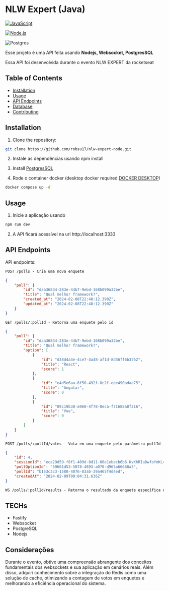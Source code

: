 # NLW Expert (Java)

[![JavaScript](https://img.shields.io/badge/JavaScript-%23323330.svg?style=for-the-badge&logo=javascript&logoColor=%23F7DF1E)](https://www.javascript.com/)

[![Node.js](https://img.shields.io/badge/Node.js-%23339933.svg?style=for-the-badge&logo=node.js&logoColor=white)](https://nodejs.org/)

![Postgres](https://img.shields.io/badge/postgres-%23316192.svg?style=for-the-badge&logo=postgresql&logoColor=white)


Esse projeto é uma API feita usando **Nodejs, Websocket, PostgresSQL**

Essa API foi desenvolvida durante o evento NLW EXPERT da rocketseat

## Table of Contents

- [Installation](#installation)
- [Usage](#usage)
- [API Endpoints](#api-endpoints)
- [Database](#database)
- [Contributing](#contributing)

## Installation

1. Clone the repository:

```bash
git clone https://github.com/robsu17/nlw-expert-node.git
```

2. Instale as dependências usando npm install

3. Install [PostgresSQL](https://www.postgresql.org/)
4. Rode o container docker (desktop docker required [DOCKER DESKTOP](https://www.docker.com/products/docker-desktop/))
```bash
docker compose up -d 
```

## Usage

1. Inicie a aplicação usando
```bash
npm run dev
```
2. A API ficará acessível na url http://localhost:3333

## API Endpoints
API endpoints:

```markdown
POST /polls - Cria uma nova enquete 
```
```json
{
	"poll": {
		"id": "daa36834-283e-44b7-9ebd-168b099a32be",
		"title": "Qual melhor framework?",
		"created_at": "2024-02-08T22:48:12.390Z",
		"updated_at": "2024-02-08T22:48:12.390Z"
	}
}
```
```markdown
GET /polls/:pollId - Retorna uma enquete pelo id
```
```json
{
	"poll": {
		"id": "daa36834-283e-44b7-9ebd-168b099a32be",
		"title": "Qual melhor framework?",
		"option": [
			{
				"id": "d38d4a3e-4ce7-4a48-af1d-8d36ff6b3262",
				"title": "React",
				"score": 1
			},
			{
				"id": "e4d5e6aa-6f50-492f-8c2f-eee490adae75",
				"title": "Angular",
				"score": 0
			},
			{
				"id": "89c19b38-a960-4f78-8eca-f71688a8f216",
				"title": "Vue",
				"score": 0
			}
		]
	}
}
```
```markdown
POST /polls/:pollId/votes - Vota em uma enquete pelo parâmetro pollId
```
```json
{
	"id": 4,
	"sessionId": "eca29d59-f8f1-409d-8d11-06e1ebecb6b6.KvKhRIaDwfoYmKL4OhzDRodGg0Iq9mf0qoqrJ3dCmKU",
	"pollOptionId": "59601d53-5078-4893-a070-d965a66668a3",
	"pollId": "b153c3c3-1580-4076-83ab-39a465f4d4ed",
	"createdAt": "2024-02-09T00:04:31.636Z"
}
```

```markdown
WS /polls/:pollId/results - Retorna o resultado da enquete específica em tempo real
```

## TECHs
 - Fastify
 - Websocket
 - PostgreSQL
 - Nodejs

## Considerações

Durante o evento, obtive uma compreensão abrangente dos conceitos fundamentais dos websockets e sua aplicação em cenários reais. Além disso, adquiri conhecimento sobre a integração do Redis como uma solução de cache, otimizando a contagem de votos em enquetes e melhorando a eficiência operacional do sistema.
